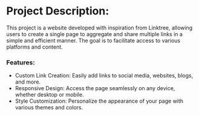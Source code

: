 # <strong>Project Description:</strong>

This project is a website developed with inspiration from Linktree, allowing users to create a single page to aggregate and share multiple links in a simple and efficient manner. The goal is to facilitate access to various platforms and content.

### <strong>Features:</strong>

- Custom Link Creation: Easily add links to social media, websites, blogs, and more.
- Responsive Design: Access the page seamlessly on any device, whether desktop or mobile.
- Style Customization: Personalize the appearance of your page with various themes and colors.
